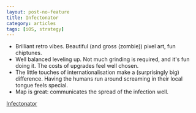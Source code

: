 ```yaml
---
layout: post-no-feature
title: Infectonator
category: articles
tags: [iOS, strategy]
---
```


* Brilliant retro vibes. Beautiful (and gross (zombie)) pixel art, fun chiptunes.
* Well balanced leveling up. Not much grinding is required, and it's fun doing it. The costs of upgrades feel well chosen.
* The little touches of internationalisation make a (surprisingly big) difference. Having the humans run around screaming in their local tongue feels special.
* Map is great: communicates the spread of the infection well.

[Infectonator](http://armorgames.com/play/13150/)
